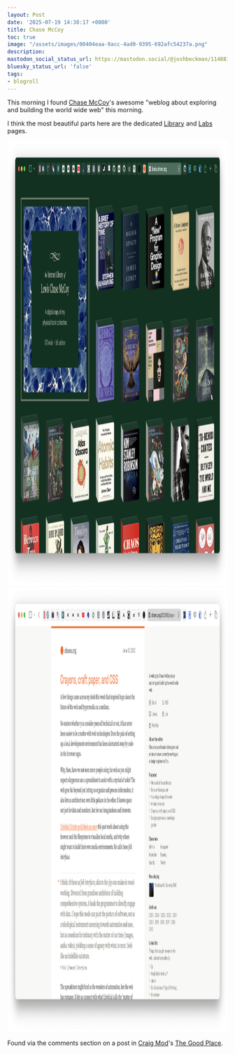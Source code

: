 ```yaml
---
layout: Post
date: '2025-07-19 14:38:17 +0000'
title: Chase McCoy
toc: true
image: "/assets/images/00404eaa-9acc-4ad0-9395-692afc54237a.png"
description:
mastodon_social_status_url: https://mastodon.social/@joshbeckman/114881822311986975
bluesky_status_url: 'false'
tags:
- blogroll
---
```



This morning I found [Chase McCoy](https://chsmc.org/)'s awesome "weblog about exploring and building the world wide web" this morning. 

I think the most beautiful parts here are the dedicated [Library](https://books.chsmc.org/) and [Labs](https://lab.chsmc.org) pages.

<img width="1566" height="1015" alt="chase mccoy library" src="/assets/images/00404eaa-9acc-4ad0-9395-692afc54237a.png" />

<img width="1566" height="1015" alt="chase McCoy homepage" src="/assets/images/67934eca-85c5-4d20-a79c-3e3ff39e1d10.png" />

Found via the comments section on a post in [Craig Mod](https://craigmod.com/)'s [The Good Place](https://members.specialprojects.jp/tgp).
